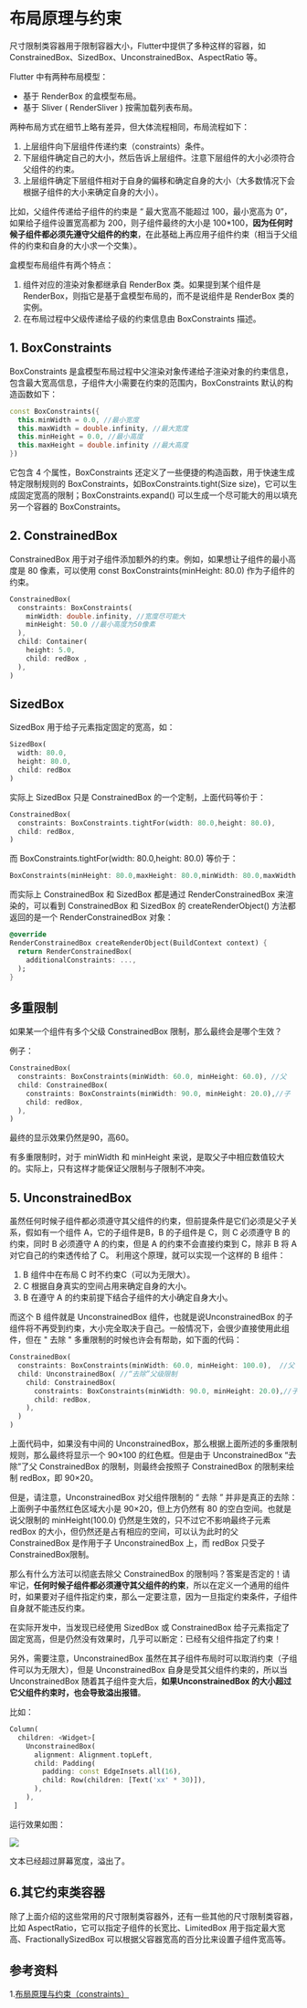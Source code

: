 # 布局原理与约束

尺寸限制类容器用于限制容器大小，Flutter中提供了多种这样的容器，如 ConstrainedBox、SizedBox、UnconstrainedBox、AspectRatio 等。

Flutter 中有两种布局模型：

- 基于 RenderBox 的盒模型布局。
- 基于 Sliver ( RenderSliver ) 按需加载列表布局。

两种布局方式在细节上略有差异，但大体流程相同，布局流程如下：

1. 上层组件向下层组件传递约束（constraints）条件。
2. 下层组件确定自己的大小，然后告诉上层组件。注意下层组件的大小必须符合父组件的约束。
3. 上层组件确定下层组件相对于自身的偏移和确定自身的大小（大多数情况下会根据子组件的大小来确定自身的大小）。

比如，父组件传递给子组件的约束是 “ 最大宽高不能超过 100，最小宽高为 0”，如果给子组件设置宽高都为 200，则子组件最终的大小是 100*100，**因为任何时候子组件都必须先遵守父组件的约束**，在此基础上再应用子组件约束（相当于父组件的约束和自身的大小求一个交集）。

盒模型布局组件有两个特点：

1. 组件对应的渲染对象都继承自 RenderBox 类。如果提到某个组件是 RenderBox，则指它是基于盒模型布局的，而不是说组件是 RenderBox 类的实例。
2. 在布局过程中父级传递给子级的约束信息由 BoxConstraints 描述。

## 1. BoxConstraints

BoxConstraints 是盒模型布局过程中父渲染对象传递给子渲染对象的约束信息，包含最大宽高信息，子组件大小需要在约束的范围内，BoxConstraints 默认的构造函数如下：

```dart
const BoxConstraints({
  this.minWidth = 0.0, //最小宽度
  this.maxWidth = double.infinity, //最大宽度
  this.minHeight = 0.0, //最小高度
  this.maxHeight = double.infinity //最大高度
})
```

它包含 4 个属性，BoxConstraints 还定义了一些便捷的构造函数，用于快速生成特定限制规则的 BoxConstraints，如BoxConstraints.tight(Size size)，它可以生成固定宽高的限制；BoxConstraints.expand() 可以生成一个尽可能大的用以填充另一个容器的 BoxConstraints。

## 2. ConstrainedBox

ConstrainedBox 用于对子组件添加额外的约束。例如，如果想让子组件的最小高度是 80 像素，可以使用 const BoxConstraints(minHeight: 80.0) 作为子组件的约束。

```dart
ConstrainedBox(
  constraints: BoxConstraints(
    minWidth: double.infinity, //宽度尽可能大
    minHeight: 50.0 //最小高度为50像素
  ),
  child: Container(
    height: 5.0, 
    child: redBox ,
  ),
)
```

## SizedBox

SizedBox 用于给子元素指定固定的宽高，如：

```dart
SizedBox(
  width: 80.0,
  height: 80.0,
  child: redBox
)
```

实际上 SizedBox 只是 ConstrainedBox 的一个定制，上面代码等价于：

```dart
ConstrainedBox(
  constraints: BoxConstraints.tightFor(width: 80.0,height: 80.0),
  child: redBox, 
)
```

而 BoxConstraints.tightFor(width: 80.0,height: 80.0) 等价于：

```dart
BoxConstraints(minHeight: 80.0,maxHeight: 80.0,minWidth: 80.0,maxWidth: 80.0)
```

而实际上 ConstrainedBox 和 SizedBox 都是通过 RenderConstrainedBox 来渲染的，可以看到 ConstrainedBox 和 SizedBox 的 createRenderObject() 方法都返回的是一个 RenderConstrainedBox 对象：

```dart
@override
RenderConstrainedBox createRenderObject(BuildContext context) {
  return RenderConstrainedBox(
    additionalConstraints: ...,
  );
}
```

## 多重限制

如果某一个组件有多个父级 ConstrainedBox 限制，那么最终会是哪个生效？

例子：

```dart
ConstrainedBox(
  constraints: BoxConstraints(minWidth: 60.0, minHeight: 60.0), //父
  child: ConstrainedBox(
    constraints: BoxConstraints(minWidth: 90.0, minHeight: 20.0),//子
    child: redBox,
  ),
)
```

最终的显示效果仍然是90，高60。

有多重限制时，对于 minWidth 和 minHeight 来说，是取父子中相应数值较大的。实际上，只有这样才能保证父限制与子限制不冲突。

## 5. UnconstrainedBox

虽然任何时候子组件都必须遵守其父组件的约束，但前提条件是它们必须是父子关系，假如有一个组件 A，它的子组件是B，B 的子组件是 C，则 C 必须遵守 B 的约束，同时 B 必须遵守 A 的约束，但是 A 的约束不会直接约束到 C，除非 B 将 A 对它自己的约束透传给了 C。 利用这个原理，就可以实现一个这样的 B 组件：

1. B 组件中在布局 C 时不约束C（可以为无限大）。
2. C 根据自身真实的空间占用来确定自身的大小。
3. B 在遵守 A 的约束前提下结合子组件的大小确定自身大小。

而这个 B 组件就是 UnconstrainedBox 组件，也就是说UnconstrainedBox 的子组件将不再受到约束，大小完全取决于自己。一般情况下，会很少直接使用此组件，但在 " 去除 " 多重限制的时候也许会有帮助，如下面的代码：

```dart
ConstrainedBox(
  constraints: BoxConstraints(minWidth: 60.0, minHeight: 100.0),  //父
  child: UnconstrainedBox( //“去除”父级限制
    child: ConstrainedBox(
      constraints: BoxConstraints(minWidth: 90.0, minHeight: 20.0),//子
      child: redBox,
    ),
  )
)
```

上面代码中，如果没有中间的 UnconstrainedBox，那么根据上面所述的多重限制规则，那么最终将显示一个 90×100 的红色框。但是由于 UnconstrainedBox  “去除”了父 ConstrainedBox 的限制，则最终会按照子 ConstrainedBox 的限制来绘制 redBox，即 90×20。

但是，请注意，UnconstrainedBox 对父组件限制的 “ 去除 ” 并非是真正的去除：上面例子中虽然红色区域大小是 90×20，但上方仍然有 80 的空白空间。也就是说父限制的 minHeight(100.0) 仍然是生效的，只不过它不影响最终子元素 redBox 的大小，但仍然还是占有相应的空间，可以认为此时的父 ConstrainedBox 是作用于子 UnconstrainedBox 上，而 redBox 只受子 ConstrainedBox限制。

那么有什么方法可以彻底去除父 ConstrainedBox 的限制吗？答案是否定的！请牢记，**任何时候子组件都必须遵守其父组件的约束**，所以在定义一个通用的组件时，如果要对子组件指定约束，那么一定要注意，因为一旦指定约束条件，子组件自身就不能违反约束。

在实际开发中，当发现已经使用 SizedBox 或 ConstrainedBox 给子元素指定了固定宽高，但是仍然没有效果时，几乎可以断定：已经有父组件指定了约束！

另外，需要注意，UnconstrainedBox 虽然在其子组件布局时可以取消约束（子组件可以为无限大），但是 UnconstrainedBox 自身是受其父组件约束的，所以当 UnconstrainedBox 随着其子组件变大后，**如果UnconstrainedBox 的大小超过它父组件约束时，也会导致溢出报错**。

比如：

```dart
Column(
  children: <Widget>[
    UnconstrainedBox(
      alignment: Alignment.topLeft,
      child: Padding(
        padding: const EdgeInsets.all(16),
        child: Row(children: [Text('xx' * 30)]),
      ),
    ),
 ]
```

运行效果如图：

![](https://book.flutterchina.club/assets/img/4-8.cf2d7176.png)

文本已经超过屏幕宽度，溢出了。

## 6.其它约束类容器

除了上面介绍的这些常用的尺寸限制类容器外，还有一些其他的尺寸限制类容器，比如 AspectRatio，它可以指定子组件的长宽比、LimitedBox 用于指定最大宽高、FractionallySizedBox 可以根据父容器宽高的百分比来设置子组件宽高等。

## 参考资料

1.[布局原理与约束（constraints）](https://book.flutterchina.club/chapter4/constraints.html)

